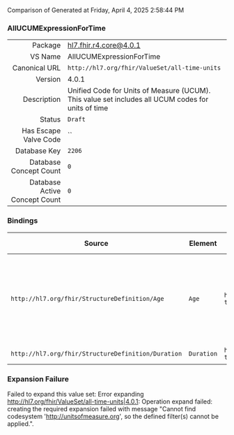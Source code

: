 Comparison of 
Generated at Friday, April 4, 2025 2:58:44 PM

### AllUCUMExpressionForTime

|      |     |
| ---: | --- |
| Package | hl7.fhir.r4.core@4.0.1 |
| VS Name | AllUCUMExpressionForTime |
| Canonical URL | `http://hl7.org/fhir/ValueSet/all-time-units` |
| Version | 4.0.1 |
| Description | Unified Code for Units of Measure (UCUM). This value set includes all UCUM codes for units of time |
| Status | `Draft` |
| Has Escape Valve Code | `` |
| Database Key | `2206` |
| Database Concept Count | `0` |
| Database Active Concept Count | `0` |
### Bindings

| Source | Element | Binding | Strength | Element Short |
| ------ | ------- | ------- | -------- | ------------- |
| `http://hl7.org/fhir/StructureDefinition/Age` | `Age` | `http://hl7.org/fhir/ValueSet/all-time-units` | `Required` | A duration of time during which an organism (or a process) has existed |
| `http://hl7.org/fhir/StructureDefinition/Duration` | `Duration` | `http://hl7.org/fhir/ValueSet/all-time-units` | `Required` | A length of time |

### Expansion Failure

Failed to expand this value set: Error expanding http://hl7.org/fhir/ValueSet/all-time-units|4.0.1: Operation expand failed: creating the required expansion failed with message "Cannot find codesystem 'http://unitsofmeasure.org', so the defined filter(s) cannot be applied.".
